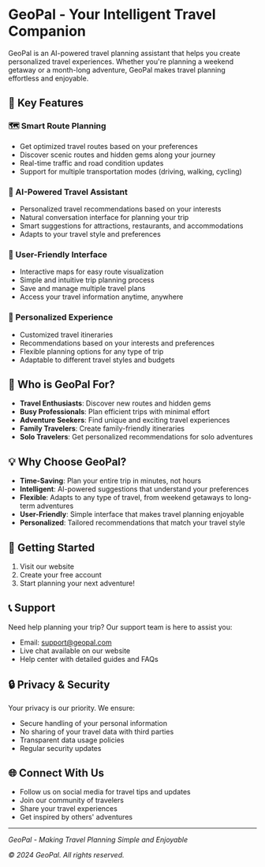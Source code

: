 # GeoPal - Your Intelligent Travel Companion

GeoPal is an AI-powered travel planning assistant that helps you create personalized travel experiences. Whether you're planning a weekend getaway or a month-long adventure, GeoPal makes travel planning effortless and enjoyable.

## 🌟 Key Features

### 🗺️ Smart Route Planning
- Get optimized travel routes based on your preferences
- Discover scenic routes and hidden gems along your journey
- Real-time traffic and road condition updates
- Support for multiple transportation modes (driving, walking, cycling)

### 🤖 AI-Powered Travel Assistant
- Personalized travel recommendations based on your interests
- Natural conversation interface for planning your trip
- Smart suggestions for attractions, restaurants, and accommodations
- Adapts to your travel style and preferences

### 📱 User-Friendly Interface
- Interactive maps for easy route visualization
- Simple and intuitive trip planning process
- Save and manage multiple travel plans
- Access your travel information anytime, anywhere

### 🎯 Personalized Experience
- Customized travel itineraries
- Recommendations based on your interests and preferences
- Flexible planning options for any type of trip
- Adaptable to different travel styles and budgets

## 🎯 Who is GeoPal For?

- **Travel Enthusiasts**: Discover new routes and hidden gems
- **Busy Professionals**: Plan efficient trips with minimal effort
- **Adventure Seekers**: Find unique and exciting travel experiences
- **Family Travelers**: Create family-friendly itineraries
- **Solo Travelers**: Get personalized recommendations for solo adventures

## 💡 Why Choose GeoPal?

- **Time-Saving**: Plan your entire trip in minutes, not hours
- **Intelligent**: AI-powered suggestions that understand your preferences
- **Flexible**: Adapts to any type of travel, from weekend getaways to long-term adventures
- **User-Friendly**: Simple interface that makes travel planning enjoyable
- **Personalized**: Tailored recommendations that match your travel style

## 🚀 Getting Started

1. Visit our website
2. Create your free account
3. Start planning your next adventure!

## 📞 Support

Need help planning your trip? Our support team is here to assist you:
- Email: support@geopal.com
- Live chat available on our website
- Help center with detailed guides and FAQs

## 🔒 Privacy & Security

Your privacy is our priority. We ensure:
- Secure handling of your personal information
- No sharing of your travel data with third parties
- Transparent data usage policies
- Regular security updates

## 🌐 Connect With Us

- Follow us on social media for travel tips and updates
- Join our community of travelers
- Share your travel experiences
- Get inspired by others' adventures

---

*GeoPal - Making Travel Planning Simple and Enjoyable*

*© 2024 GeoPal. All rights reserved.* 